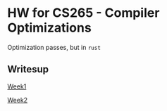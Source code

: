 # HW for CS265 - Compiler Optimizations

Optimization passes, but in `rust`

## Writesup

[Week1](/writeup/week1_writeup.md)

[Week2](/writeup/week2_writeup.md)
